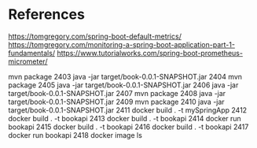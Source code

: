 # References

https://tomgregory.com/spring-boot-default-metrics/
https://tomgregory.com/monitoring-a-spring-boot-application-part-1-fundamentals/
https://www.tutorialworks.com/spring-boot-prometheus-micrometer/


mvn package
 2403  java -jar target/book-0.0.1-SNAPSHOT.jar 
 2404  mvn package
 2405  java -jar target/book-0.0.1-SNAPSHOT.jar 
 2406  java -jar target/book-0.0.1-SNAPSHOT.jar 
 2407  mvn package
 2408  java -jar target/book-0.0.1-SNAPSHOT.jar 
 2409  mvn package
 2410  java -jar target/book-0.0.1-SNAPSHOT.jar 
 2411  docker build . -t mySpringApp
 2412  docker build . -t bookapi
 2413  docker build . -t bookapi
 2414  docker run bookapi
 2415  docker build . -t bookapi
 2416  docker build . -t bookapi
 2417  docker run bookapi
 2418  docker image ls